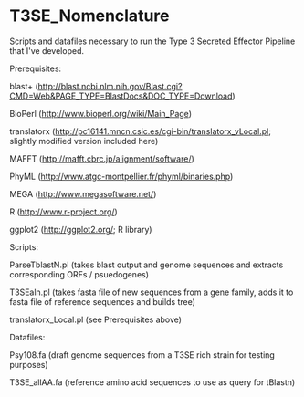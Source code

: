 T3SE_Nomenclature
=================

Scripts and datafiles necessary to run the Type 3 Secreted Effector Pipeline that I've developed.

Prerequisites:

 blast+ (http://blast.ncbi.nlm.nih.gov/Blast.cgi?CMD=Web&PAGE_TYPE=BlastDocs&DOC_TYPE=Download)
 
 BioPerl (http://www.bioperl.org/wiki/Main_Page)
 
 translatorx (http://pc16141.mncn.csic.es/cgi-bin/translatorx_vLocal.pl; slightly modified version included here)
 
 MAFFT (http://mafft.cbrc.jp/alignment/software/)
 
 PhyML (http://www.atgc-montpellier.fr/phyml/binaries.php)
 
 MEGA (http://www.megasoftware.net/)
 
 R (http://www.r-project.org/)
 
 ggplot2 (http://ggplot2.org/; R library)
 
Scripts:

 ParseTblastN.pl (takes blast output and genome sequences and extracts corresponding ORFs / psuedogenes)
 
 T3SEaln.pl (takes fasta file of new sequences from a gene family, adds it to fasta file of reference sequences and builds tree)
 
 translatorx_Local.pl (see Prerequisites above)

Datafiles:

 Psy108.fa (draft genome sequences from a T3SE rich strain for testing purposes)
 
 T3SE_allAA.fa (reference amino acid sequences to use as query for tBlastn)
 
